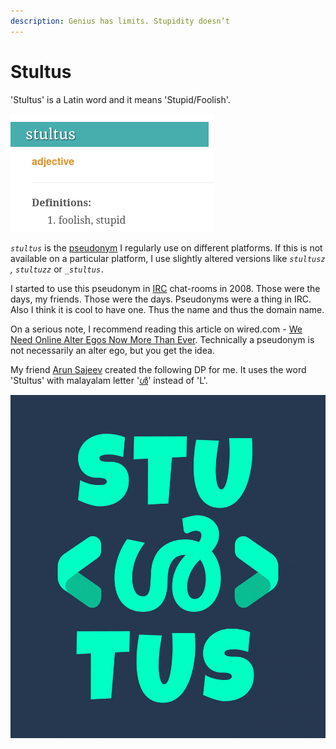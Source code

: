 ```yaml
---
description: Genius has limits. Stupidity doesn’t
---
```


# Stultus

'Stultus' is a Latin word and it means 'Stupid/Foolish'.

![](.gitbook/assets/stultus_definition.png)

_`stultus`_ is the [pseudonym](https://en.wikipedia.org/wiki/Pseudonym) I regularly use on different platforms.  If this is not available on a particular platform, I use slightly altered versions like _`stultusz` ,_ _`stultuzz`_ or _`_stultus.`_ 

I started to use this pseudonym in [IRC](https://en.wikipedia.org/wiki/Internet_Relay_Chat) chat-rooms in 2008. Those were the days, my friends. Those were the days. Pseudonyms were a thing in IRC. Also I think it is cool to have one.  Thus the name and  thus the domain name. 

On a serious note,  I recommend reading this article on wired.com -  [We Need Online Alter Egos Now More Than Ever](https://www.wired.com/2014/04/why-we-need-online-alter-egos-now-more-than-ever/). Technically a pseudonym is not necessarily an alter ego, but you get the idea.  

My friend [Arun Sajeev](https://inspiredmonster.com) created the following DP for me.  It uses the word 'Stultus'  with malayalam letter '[ൾ](https://www.fileformat.info/info/unicode/char/0d7e/index.htm)' instead of 'L'.  

![](.gitbook/assets/stultus.jpg)

 

